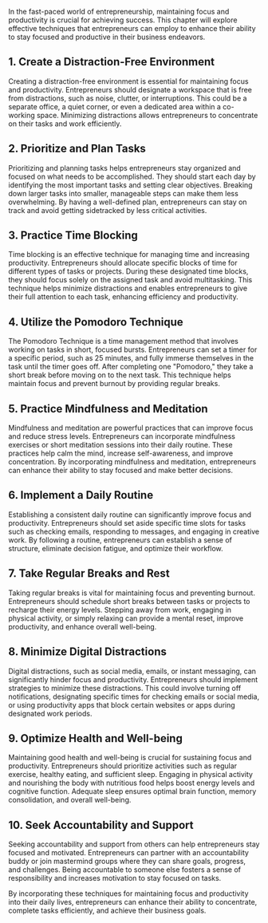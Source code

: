 
In the fast-paced world of entrepreneurship, maintaining focus and productivity is crucial for achieving success. This chapter will explore effective techniques that entrepreneurs can employ to enhance their ability to stay focused and productive in their business endeavors.

**1. Create a Distraction-Free Environment**
--------------------------------------------

Creating a distraction-free environment is essential for maintaining focus and productivity. Entrepreneurs should designate a workspace that is free from distractions, such as noise, clutter, or interruptions. This could be a separate office, a quiet corner, or even a dedicated area within a co-working space. Minimizing distractions allows entrepreneurs to concentrate on their tasks and work efficiently.

**2. Prioritize and Plan Tasks**
--------------------------------

Prioritizing and planning tasks helps entrepreneurs stay organized and focused on what needs to be accomplished. They should start each day by identifying the most important tasks and setting clear objectives. Breaking down larger tasks into smaller, manageable steps can make them less overwhelming. By having a well-defined plan, entrepreneurs can stay on track and avoid getting sidetracked by less critical activities.

**3. Practice Time Blocking**
-----------------------------

Time blocking is an effective technique for managing time and increasing productivity. Entrepreneurs should allocate specific blocks of time for different types of tasks or projects. During these designated time blocks, they should focus solely on the assigned task and avoid multitasking. This technique helps minimize distractions and enables entrepreneurs to give their full attention to each task, enhancing efficiency and productivity.

**4. Utilize the Pomodoro Technique**
-------------------------------------

The Pomodoro Technique is a time management method that involves working on tasks in short, focused bursts. Entrepreneurs can set a timer for a specific period, such as 25 minutes, and fully immerse themselves in the task until the timer goes off. After completing one "Pomodoro," they take a short break before moving on to the next task. This technique helps maintain focus and prevent burnout by providing regular breaks.

**5. Practice Mindfulness and Meditation**
------------------------------------------

Mindfulness and meditation are powerful practices that can improve focus and reduce stress levels. Entrepreneurs can incorporate mindfulness exercises or short meditation sessions into their daily routine. These practices help calm the mind, increase self-awareness, and improve concentration. By incorporating mindfulness and meditation, entrepreneurs can enhance their ability to stay focused and make better decisions.

**6. Implement a Daily Routine**
--------------------------------

Establishing a consistent daily routine can significantly improve focus and productivity. Entrepreneurs should set aside specific time slots for tasks such as checking emails, responding to messages, and engaging in creative work. By following a routine, entrepreneurs can establish a sense of structure, eliminate decision fatigue, and optimize their workflow.

**7. Take Regular Breaks and Rest**
-----------------------------------

Taking regular breaks is vital for maintaining focus and preventing burnout. Entrepreneurs should schedule short breaks between tasks or projects to recharge their energy levels. Stepping away from work, engaging in physical activity, or simply relaxing can provide a mental reset, improve productivity, and enhance overall well-being.

**8. Minimize Digital Distractions**
------------------------------------

Digital distractions, such as social media, emails, or instant messaging, can significantly hinder focus and productivity. Entrepreneurs should implement strategies to minimize these distractions. This could involve turning off notifications, designating specific times for checking emails or social media, or using productivity apps that block certain websites or apps during designated work periods.

**9. Optimize Health and Well-being**
-------------------------------------

Maintaining good health and well-being is crucial for sustaining focus and productivity. Entrepreneurs should prioritize activities such as regular exercise, healthy eating, and sufficient sleep. Engaging in physical activity and nourishing the body with nutritious food helps boost energy levels and cognitive function. Adequate sleep ensures optimal brain function, memory consolidation, and overall well-being.

**10. Seek Accountability and Support**
---------------------------------------

Seeking accountability and support from others can help entrepreneurs stay focused and motivated. Entrepreneurs can partner with an accountability buddy or join mastermind groups where they can share goals, progress, and challenges. Being accountable to someone else fosters a sense of responsibility and increases motivation to stay focused on tasks.

By incorporating these techniques for maintaining focus and productivity into their daily lives, entrepreneurs can enhance their ability to concentrate, complete tasks efficiently, and achieve their business goals.
